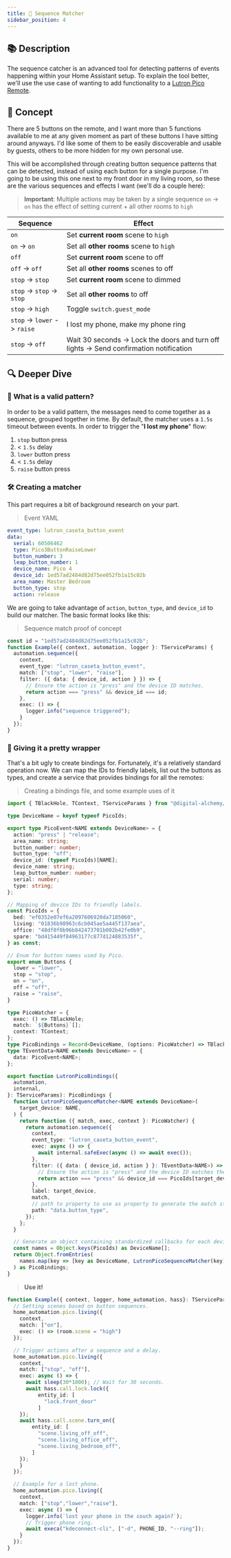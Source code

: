 ```yaml
---
title: 🧾 Sequence Matcher
sidebar_position: 4
---
```

## 📚 Description

The sequence catcher is an advanced tool for detecting patterns of events happening within your Home Assistant setup. To explain the tool better, we'll use the use case of wanting to add functionality to a [Lutron Pico Remote](https://www.amazon.com/Lutron-3-Button-Wireless-Lighting-PJ2-3BRL-WH-L01R/dp/B00KLAXFQ0).

## 🧠 Concept

There are 5 buttons on the remote, and I want more than 5 functions available to me at any given moment as part of these buttons I have sitting around anyways. I'd like some of them to be easily discoverable and usable by guests, others to be more hidden for my own personal use.

This will be accomplished through creating button sequence patterns that can be detected, instead of using each button for a single purpose. I'm going to be using this one next to my front door in my living room, so these are the various sequences and effects I want (we'll do a couple here):

> **Important**: Multiple actions may be taken by a single sequence
> `on` -> `on` has the effect of setting current + all other rooms to `high`

| Sequence                     | Effect                                                                                  |
| ---------------------------- | --------------------------------------------------------------------------------------- |
| `on`                         | Set **current room** scene to `high`                                                    |
| `on` -> `on`                 | Set all **other rooms** scene to `high`                                                 |
| `off`                        | Set **current room** scene to off                                                       |
| `off` -> `off`               | Set all **other rooms** scenes to off                                                   |
| `stop` -> `stop`             | Set **current room** scene to dimmed                                                    |
| `stop` -> `stop` -> `stop`   | Set all **other rooms** to off                                                          |
| `stop` -> `high`             | Toggle `switch.guest_mode`                                                              |
| `stop` -> `lower` -> `raise` | I lost my phone, make my phone ring                                                     |
| `stop` -> `off`              | Wait 30 seconds -> Lock the doors and turn off lights -> Send confirmation notification |

## 🔍 Deeper Dive

### 🤔 What is a valid pattern?

In order to be a valid pattern, the messages need to come together as a sequence, grouped together in time. By default, the matcher uses a `1.5s` timeout between events. In order to trigger the "**I lost my phone**" flow:

1. `stop` button press
2. < `1.5s` delay
3. `lower` button press
4. < `1.5s` delay
5. `raise` button press

### 🛠 Creating a matcher

This part requires a bit of background research on your part.

> Event YAML

```yaml
event_type: lutron_caseta_button_event
data:
  serial: 60506462
  type: Pico3ButtonRaiseLower
  button_number: 3
  leap_button_number: 1
  device_name: Pico 4
  device_id: 1ed57ad2484d82d75ee052fb1a15c02b
  area_name: Master Bedroom
  button_type: stop
  action: release
```

We are going to take advantage of `action`, `button_type`, and `device_id` to build our matcher. The basic format looks like this:

> Sequence match proof of concept

```typescript
const id = "1ed57ad2484d82d75ee052fb1a15c02b";
function Example({ context, automation, logger }: TServiceParams) {
  automation.sequence({
    context,
    event_type: "lutron_caseta_button_event",
    match: ["stop", "lower", "raise"],
    filter: ({ data: { device_id, action } }) => {
      // Ensure the action is "press" and the device ID matches.
      return action === "press" && device_id === id;
    },
    exec: () => {
      logger.info("sequence triggered");
    }
  });
}
```

### 🎁 Giving it a pretty wrapper

That's a bit ugly to create bindings for. Fortunately, it's a relatively standard operation now. We can map the IDs to friendly labels, list out the buttons as types, and create a service that provides bindings for all the remotes:

> Creating a bindings file, and some example uses of it

```typescript
import { TBlackHole, TContext, TServiceParams } from "@digital-alchemy/core";

type DeviceName = keyof typeof PicoIds;

export type PicoEvent<NAME extends DeviceName> = {
  action: "press" | "release";
  area_name: string;
  button_number: number;
  button_type: "off";
  device_id: (typeof PicoIds)[NAME];
  device_name: string;
  leap_button_number: number;
  serial: number;
  type: string;
};

// Mapping of device IDs to friendly labels.
const PicoIds = {
  bed: "ef0352e07ef6a2097606920da7185060",
  living: "01836b98963c6cb045ae5a445f137aea",
  office: "48df0f0b96b842473701b002b42fe0b9",
  spare: "bd415449f84963177c877d124883535f",
} as const;

// Enum for button names used by Pico.
export enum Buttons {
  lower = "lower",
  stop = "stop",
  on = "on",
  off = "off",
  raise = "raise",
}

type PicoWatcher = {
  exec: () => TBlackHole;
  match: `${Buttons}`[];
  context: TContext;
};
type PicoBindings = Record<DeviceName, (options: PicoWatcher) => TBlackHole>;
type TEventData<NAME extends DeviceName> = {
  data: PicoEvent<NAME>;
};

export function LutronPicoBindings({
  automation,
  internal,
}: TServiceParams): PicoBindings {
  function LutronPicoSequenceMatcher<NAME extends DeviceName>(
    target_device: NAME,
  ) {
    return function ({ match, exec, context }: PicoWatcher) {
      return automation.sequence({
        context,
        event_type: "lutron_caseta_button_event",
        exec: async () => {
          await internal.safeExec(async () => await exec());
        },
        filter: ({ data: { device_id, action } }: TEventData<NAME>) => {
          // Ensure the action is "press" and the device ID matches the name
          return action === "press" && device_id === PicoIds[target_device];
        },
        label: target_device,
        match,
        // path to property to use as property to generate the match string from
        path: "data.button_type",
      });
    };
  }

  // Generate an object containing standardized callbacks for each device.
  const names = Object.keys(PicoIds) as DeviceName[];
  return Object.fromEntries(
    names.map(key => [key as DeviceName, LutronPicoSequenceMatcher(key)]),
  ) as PicoBindings;
}
```

> **Use it!**

```typescript
function Example({ context, logger, home_automation, hass}: TServiceParams) {
  // Setting scenes based on button sequences.
  home_automation.pico.living({
    context,
    match: ["on"],
    exec: () => (room.scene = "high")
  });

  // Trigger actions after a sequence and a delay.
  home_automation.pico.living({
    context,
    match: ["stop", "off"],
    exec: async () => {
      await sleep(30*1000); // Wait for 30 seconds.
      await hass.call.lock.lock({
          entity_id: [
            "lock.front_door"
          ]
    });
    await hass.call.scene.turn_on({
        entity_id: [
          "scene.living_off_off",
          "scene.living_office_off",
          "scene.living_bedroom_off",
        ]
    });
    }
  });

  // Example for a lost phone.
  home_automation.pico.living({
    context,
    match: ["stop","lower","raise"],
    exec: async () => {
      logger.info(`lost your phone in the couch again?`);
      // Trigger phone ring.
      await execa("kdeconnect-cli", ["-d", PHONE_ID, "--ring"]);
    }
  });
}
```
